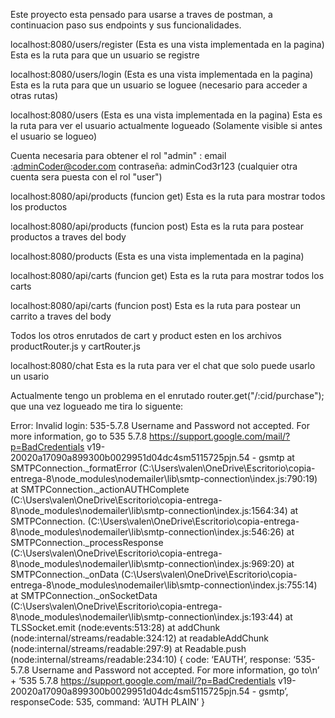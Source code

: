 Este proyecto esta pensado para usarse a traves de postman, a continuacion paso sus endpoints y sus funcionalidades.

localhost:8080/users/register (Esta es una vista implementada en la pagina)
Esta es la ruta para que un usuario se registre

localhost:8080/users/login (Esta es una vista implementada en la pagina)
Esta es la ruta para que un usuario se loguee (necesario para acceder a otras rutas) 

localhost:8080/users (Esta es una vista implementada en la pagina)
Esta es la ruta para ver el usuario actualmente logueado (Solamente visible si antes el usuario se logueo) 

Cuenta necesaria para obtener el rol "admin" : email :adminCoder@coder.com
contraseña: adminCod3r123 (cualquier otra cuenta sera puesta con el rol "user")

localhost:8080/api/products (funcion get)
Esta es la ruta para mostrar todos los productos

localhost:8080/api/products (funcion post)
Esta es la ruta para postear productos a traves del body

localhost:8080/products (Esta es una vista implementada en la pagina)

localhost:8080/api/carts (funcion get)
Esta es la ruta para mostrar todos los carts

localhost:8080/api/carts (funcion post)
Esta es la ruta para postear un carrito a traves del body

Todos los otros enrutados de cart y product esten en los archivos productRouter.js 
y cartRouter.js

localhost:8080/chat
Esta es la ruta para ver el chat que solo puede usarlo un usario

Actualmente tengo un problema en el enrutado router.get("/:cid/purchase");
que una vez logueado me tira lo siguente:

Error: Invalid login: 535-5.7.8 Username and Password not accepted. For more information, go to
535 5.7.8 https://support.google.com/mail/?p=BadCredentials v19-20020a17090a899300b0029951d04dc4sm5115725pjn.54 - gsmtp
at SMTPConnection._formatError (C:\Users\valen\OneDrive\Escritorio\copia-entrega-8\node_modules\nodemailer\lib\smtp-connection\index.js:790:19)
at SMTPConnection._actionAUTHComplete (C:\Users\valen\OneDrive\Escritorio\copia-entrega-8\node_modules\nodemailer\lib\smtp-connection\index.js:1564:34)
at SMTPConnection. (C:\Users\valen\OneDrive\Escritorio\copia-entrega-8\node_modules\nodemailer\lib\smtp-connection\index.js:546:26)
at SMTPConnection._processResponse (C:\Users\valen\OneDrive\Escritorio\copia-entrega-8\node_modules\nodemailer\lib\smtp-connection\index.js:969:20)
at SMTPConnection._onData (C:\Users\valen\OneDrive\Escritorio\copia-entrega-8\node_modules\nodemailer\lib\smtp-connection\index.js:755:14)
at SMTPConnection._onSocketData (C:\Users\valen\OneDrive\Escritorio\copia-entrega-8\node_modules\nodemailer\lib\smtp-connection\index.js:193:44)
at TLSSocket.emit (node:events:513:28)
at addChunk (node:internal/streams/readable:324:12)
at readableAddChunk (node:internal/streams/readable:297:9)
at Readable.push (node:internal/streams/readable:234:10) {
code: ‘EAUTH’,
response: ‘535-5.7.8 Username and Password not accepted. For more information, go to\n’ +
‘535 5.7.8 https://support.google.com/mail/?p=BadCredentials v19-20020a17090a899300b0029951d04dc4sm5115725pjn.54 - gsmtp’,
responseCode: 535,
command: ‘AUTH PLAIN’
}

